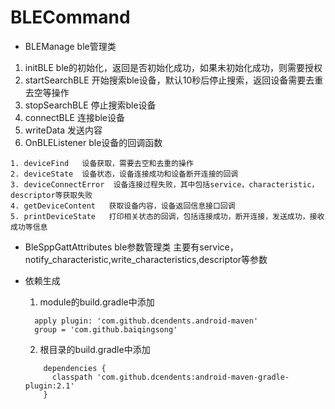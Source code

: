 # BLECommand
 * BLEManage ble管理类
  1. initBLE ble的初始化，返回是否初始化成功，如果未初始化成功，则需要授权
  2. startSearchBLE  开始搜索ble设备，默认10秒后停止搜索，返回设备需要去重去空等操作
  3. stopSearchBLE  停止搜索ble设备
  4. connectBLE  连接ble设备
  5. writeData  发送内容
  6. OnBLEListener  ble设备的回调函数
  
    1. deviceFind   设备获取，需要去空和去重的操作
    2. deviceState  设备状态，设备连接成功和设备断开连接的回调
    3. deviceConnectError  设备连接过程失败，其中包括service，characteristic，descriptor等获取失败
    4. getDeviceContent   获取设备内容，设备返回信息接口回调
    5. printDeviceState   打印相关状态的回调，包括连接成功，断开连接，发送成功，接收成功等信息
 * BleSppGattAttributes  ble参数管理类
  主要有service，notify_characteristic,write_characteristics,descriptor等参数
  
  
  * 依赖生成
    1. module的build.gradle中添加
    ```
      apply plugin: 'com.github.dcendents.android-maven'
      group = 'com.github.baiqingsong'
    ```
    2. 根目录的build.gradle中添加
    ```
        dependencies {
          classpath 'com.github.dcendents:android-maven-gradle-plugin:2.1'
        }
    ```

